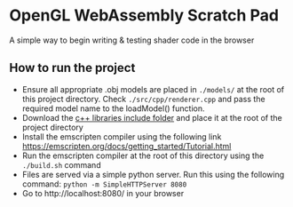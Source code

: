 # OpenGL WebAssembly Scratch Pad

A simple way to begin writing & testing shader code in the browser

## How to run the project

* Ensure all appropriate .obj models are placed in `./models/` at the root of this project directory. Check `./src/cpp/renderer.cpp` and pass the required model name to the loadModel() function.
* Download the [c++ libraries include folder](https://drive.google.com/file/d/1UDpir6xY0SoGI6yOZ7bpwN25ycvgq8Nh/view?usp=sharing) and place it at the root of the project directory
* Install the emscripten compiler using the following link https://emscripten.org/docs/getting_started/Tutorial.html
* Run the emscripten compiler at the root of this directory using the `./build.sh` command
* Files are served via a simple python server. Run this using the following command: `python -m SimpleHTTPServer 8080`
* Go to http://localhost:8080/ in your browser
